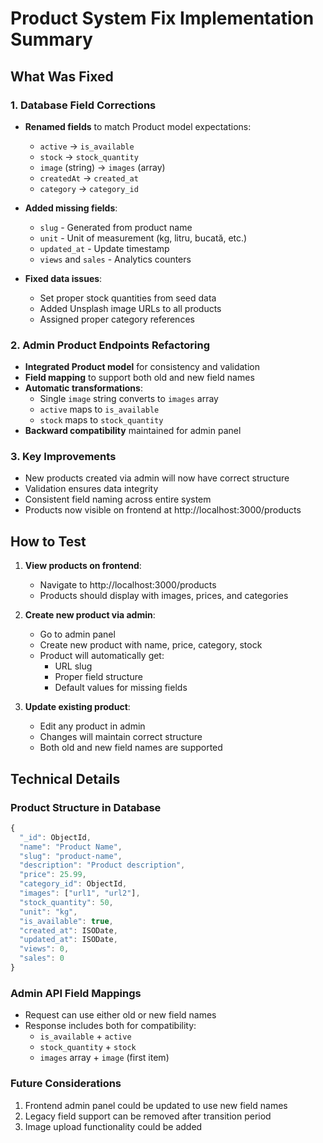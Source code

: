 # Product System Fix Implementation Summary

## What Was Fixed

### 1. Database Field Corrections
- **Renamed fields** to match Product model expectations:
  - `active` → `is_available`
  - `stock` → `stock_quantity`
  - `image` (string) → `images` (array)
  - `createdAt` → `created_at`
  - `category` → `category_id`

- **Added missing fields**:
  - `slug` - Generated from product name
  - `unit` - Unit of measurement (kg, litru, bucată, etc.)
  - `updated_at` - Update timestamp
  - `views` and `sales` - Analytics counters

- **Fixed data issues**:
  - Set proper stock quantities from seed data
  - Added Unsplash image URLs to all products
  - Assigned proper category references

### 2. Admin Product Endpoints Refactoring
- **Integrated Product model** for consistency and validation
- **Field mapping** to support both old and new field names
- **Automatic transformations**:
  - Single `image` string converts to `images` array
  - `active` maps to `is_available`
  - `stock` maps to `stock_quantity`
- **Backward compatibility** maintained for admin panel

### 3. Key Improvements
- New products created via admin will now have correct structure
- Validation ensures data integrity
- Consistent field naming across entire system
- Products now visible on frontend at http://localhost:3000/products

## How to Test

1. **View products on frontend**:
   - Navigate to http://localhost:3000/products
   - Products should display with images, prices, and categories

2. **Create new product via admin**:
   - Go to admin panel
   - Create new product with name, price, category, stock
   - Product will automatically get:
     - URL slug
     - Proper field structure
     - Default values for missing fields

3. **Update existing product**:
   - Edit any product in admin
   - Changes will maintain correct structure
   - Both old and new field names are supported

## Technical Details

### Product Structure in Database
```javascript
{
  "_id": ObjectId,
  "name": "Product Name",
  "slug": "product-name",
  "description": "Product description",
  "price": 25.99,
  "category_id": ObjectId,
  "images": ["url1", "url2"],
  "stock_quantity": 50,
  "unit": "kg",
  "is_available": true,
  "created_at": ISODate,
  "updated_at": ISODate,
  "views": 0,
  "sales": 0
}
```

### Admin API Field Mappings
- Request can use either old or new field names
- Response includes both for compatibility:
  - `is_available` + `active`
  - `stock_quantity` + `stock`
  - `images` array + `image` (first item)

### Future Considerations
1. Frontend admin panel could be updated to use new field names
2. Legacy field support can be removed after transition period
3. Image upload functionality could be added